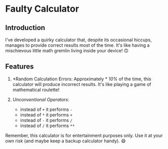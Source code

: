 # Faulty Calculator

## Introduction

I've developed a quirky calculator that, despite its occasional hiccups, manages to provide correct results most of the time. It's like having a mischievous little math gremlin living inside your device! 🙃

## Features

1. *Random Calculation Errors: Approximately * *10%* of the time, this calculator will produce incorrect results. It's like playing a game of mathematical roulette!

2. *Unconventional Operators*:
   - instead of `+` it performs `-`
   - instead of `*` it performs `+`
   - instead of `-` it performs `/`
   - instead of `/` it performs `**`

Remember, this calculator is for entertainment purposes only. Use it at your own risk (and maybe keep a backup calculator handy). 😄